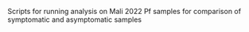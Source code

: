 Scripts for running analysis on Mali 2022 Pf samples for comparison of symptomatic and asymptomatic samples
